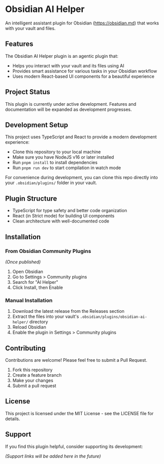 # Obsidian AI Helper

An intelligent assistant plugin for Obsidian (https://obsidian.md) that works with your vault and files.

## Features

The Obsidian AI Helper plugin is an agentic plugin that:

-   Helps you interact with your vault and its files using AI
-   Provides smart assistance for various tasks in your Obsidian workflow
-   Uses modern React-based UI components for a beautiful experience

## Project Status

This plugin is currently under active development. Features and documentation will be expanded as development progresses.

## Development Setup

This project uses TypeScript and React to provide a modern development experience:

-   Clone this repository to your local machine
-   Make sure you have NodeJS v16 or later installed
-   Run `pnpm install` to install dependencies
-   Run `pnpm run dev` to start compilation in watch mode

For convenience during development, you can clone this repo directly into your `.obsidian/plugins/` folder in your vault.

## Plugin Structure

-   TypeScript for type safety and better code organization
-   React (in Strict mode) for building UI components
-   Clean architecture with well-documented code

## Installation

### From Obsidian Community Plugins

_(Once published)_

1. Open Obsidian
2. Go to Settings > Community plugins
3. Search for "AI Helper"
4. Click Install, then Enable

### Manual Installation

1. Download the latest release from the Releases section
2. Extract the files into your vault's `.obsidian/plugins/obsidian-ai-helper/` directory
3. Reload Obsidian
4. Enable the plugin in Settings > Community plugins

## Contributing

Contributions are welcome! Please feel free to submit a Pull Request.

1. Fork this repository
2. Create a feature branch
3. Make your changes
4. Submit a pull request

## License

This project is licensed under the MIT License - see the LICENSE file for details.

## Support

If you find this plugin helpful, consider supporting its development:

_(Support links will be added here in the future)_
